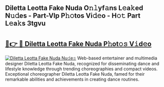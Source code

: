 ## Diletta Leotta Fake Nuda O𝚗𝚕yf𝚊ns L𝚎a𝚔ed N𝚞𝚍es - Part-Vlp P𝚑𝚘tos Vi𝚍𝚎o - H𝚘𝚝 Part L𝚎a𝚔s 3tgvu

# <h2><a href="http://kfc6sd.oniu.top/?m=Diletta+Leotta+Fake+Nuda">🔗👉 🔴 Diletta Leotta Fake Nuda P𝚑ot𝚘𝚜 V𝚒d𝚎o</a></h2>

[![Diletta Leotta Fake Nuda Nu𝚍e𝚜](https://i.imgur.com/0qMVB7G.gif)](http://kfc6sd.oniu.top/?m=Diletta+Leotta+Fake+Nuda)
Web-based entertainer and multimedia designer Diletta Leotta Fake Nuda, recognized for disseminating dance and lifestyle knowledge through trending choreographies and compact videos. Exceptional choreographer Diletta Leotta Fake Nuda, famed for their remarkable abilities and achievements in creating dance routines.  
